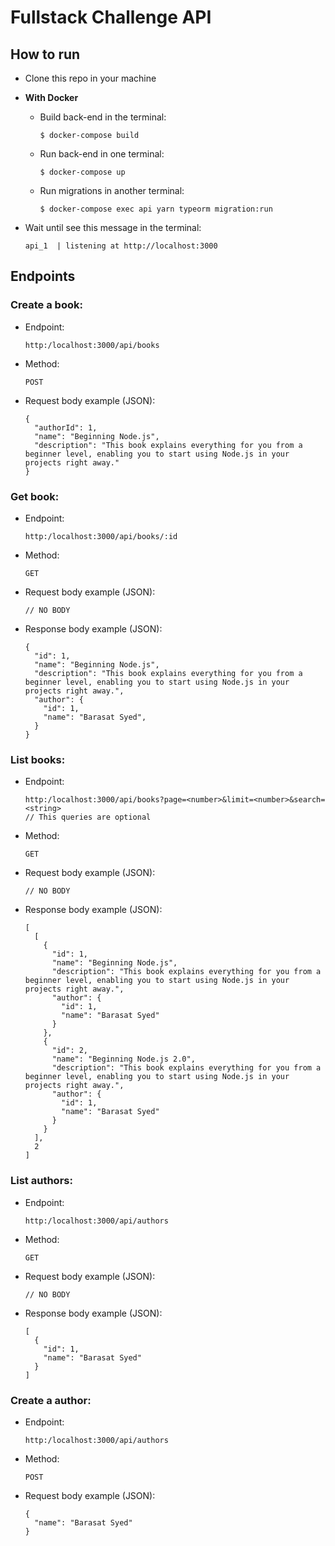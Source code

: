 # Fullstack Challenge API

## How to run

* Clone this repo in your machine

* **With Docker**

  * Build back-end in the terminal:

        $ docker-compose build

  * Run back-end in one terminal:

        $ docker-compose up

  * Run migrations in another terminal:

        $ docker-compose exec api yarn typeorm migration:run


* Wait until see this message in the terminal:

      api_1  | listening at http://localhost:3000

## Endpoints

### Create a book:

* Endpoint:

      http:/localhost:3000/api/books

* Method:

      POST

* Request body example (JSON):

      {
        "authorId": 1,
        "name": "Beginning Node.js",
        "description": "This book explains everything for you from a beginner level, enabling you to start using Node.js in your projects right away."
      }

### Get book:

* Endpoint:

      http:/localhost:3000/api/books/:id

* Method:

      GET

* Request body example (JSON):

      // NO BODY

* Response body example (JSON):

      {
        "id": 1,
        "name": "Beginning Node.js",
        "description": "This book explains everything for you from a beginner level, enabling you to start using Node.js in your projects right away.",
        "author": {
          "id": 1,
          "name": "Barasat Syed",
        }
      }

### List books:

* Endpoint:

      http:/localhost:3000/api/books?page=<number>&limit=<number>&search=<string>
      // This queries are optional

* Method:

      GET

* Request body example (JSON):

      // NO BODY

* Response body example (JSON):

      [
        [
          {
            "id": 1,
            "name": "Beginning Node.js",
            "description": "This book explains everything for you from a beginner level, enabling you to start using Node.js in your projects right away.",
            "author": {
              "id": 1,
              "name": "Barasat Syed"
            }
          },
          {
            "id": 2,
            "name": "Beginning Node.js 2.0",
            "description": "This book explains everything for you from a beginner level, enabling you to start using Node.js in your projects right away.",
            "author": {
              "id": 1,
              "name": "Barasat Syed"
            }
          }
        ],
        2
      ]

### List authors:

* Endpoint:

      http:/localhost:3000/api/authors

* Method:

      GET

* Request body example (JSON):

      // NO BODY

* Response body example (JSON):

      [
        {
          "id": 1,
          "name": "Barasat Syed"
        }
      ]

### Create a author:

* Endpoint:

      http:/localhost:3000/api/authors

* Method:

      POST

* Request body example (JSON):

      {
        "name": "Barasat Syed"
      }
